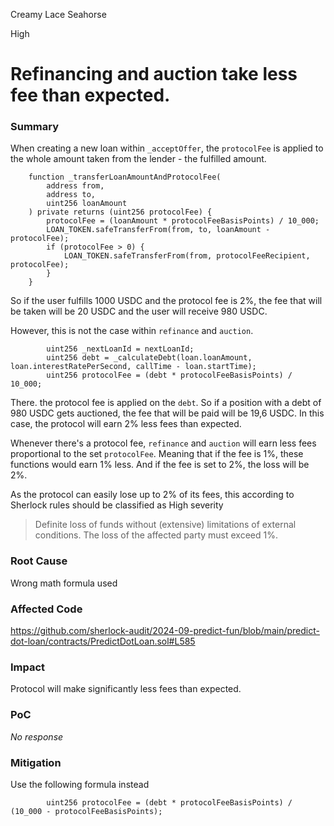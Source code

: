 Creamy Lace Seahorse

High

# Refinancing and auction take less fee than expected.

### Summary

When creating a new loan within `_acceptOffer`, the `protocolFee` is applied to the whole amount taken from the lender - the fulfilled amount.

```solidity
    function _transferLoanAmountAndProtocolFee(
        address from,
        address to,
        uint256 loanAmount
    ) private returns (uint256 protocolFee) {
        protocolFee = (loanAmount * protocolFeeBasisPoints) / 10_000;
        LOAN_TOKEN.safeTransferFrom(from, to, loanAmount - protocolFee);
        if (protocolFee > 0) {
            LOAN_TOKEN.safeTransferFrom(from, protocolFeeRecipient, protocolFee);
        }
    }
``` 

So if the user fulfills 1000 USDC and the protocol fee is 2%, the fee that will be taken will be 20 USDC and the user will receive 980 USDC.

However, this is not the case within `refinance` and `auction`.

```solidity
        uint256 _nextLoanId = nextLoanId;
        uint256 debt = _calculateDebt(loan.loanAmount, loan.interestRatePerSecond, callTime - loan.startTime);
        uint256 protocolFee = (debt * protocolFeeBasisPoints) / 10_000;
```

There. the protocol fee is applied on the `debt`. So if a position with a debt of 980 USDC gets auctioned, the fee that will be paid will be 19,6 USDC.  In this case, the protocol will earn 2% less fees than expected.

Whenever there's a protocol fee, `refinance` and `auction` will earn less fees proportional to the set `protocolFee`. Meaning that if the fee is 1%, these functions would earn 1% less. And if the fee is set to 2%, the loss will be 2%.

As the protocol can easily lose up to 2% of its fees, this according to Sherlock rules should be classified as High severity
> Definite loss of funds without (extensive) limitations of external conditions. The loss of the affected party must exceed 1%.


### Root Cause

Wrong math formula used

### Affected Code
https://github.com/sherlock-audit/2024-09-predict-fun/blob/main/predict-dot-loan/contracts/PredictDotLoan.sol#L585


### Impact

Protocol will make significantly less fees than expected.


### PoC

_No response_

### Mitigation

Use the following formula instead
```solidity
        uint256 protocolFee = (debt * protocolFeeBasisPoints) / (10_000 - protocolFeeBasisPoints);
```